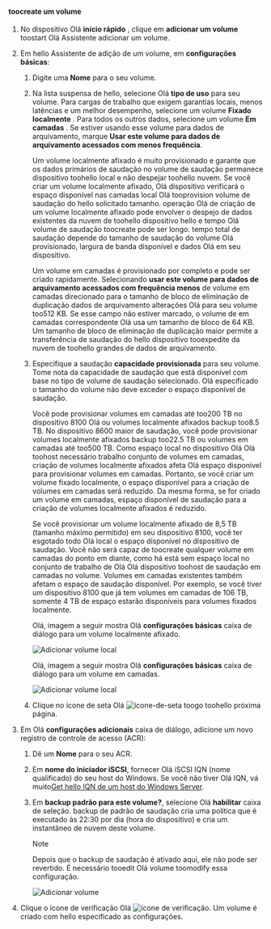 <!--author=alkohli last changed: 08/16/2016-->

#### <a name="toocreate-a-volume"></a>toocreate um volume
1. No dispositivo Olá **início rápido** , clique em **adicionar um volume** toostart Olá Assistente adicionar um volume.
2. Em hello Assistente de adição de um volume, em **configurações básicas**:
   
   1. Digite uma **Nome** para o seu volume.
   2. Na lista suspensa de hello, selecione Olá **tipo de uso** para seu volume. Para cargas de trabalho que exigem garantias locais, menos latências e um melhor desempenho, selecione um volume **Fixado localmente** . Para todos os outros dados, selecione um volume **Em camadas** . Se estiver usando esse volume para dados de arquivamento, marque **Usar este volume para dados de arquivamento acessados com menos frequência**. 
      
       Um volume localmente afixado é muito provisionado e garante que os dados primários de saudação no volume de saudação permanece dispositivo toohello local e não despejar toohello nuvem.  Se você criar um volume localmente afixado, Olá dispositivo verificará o espaço disponível nas camadas local Olá tooprovision volume de saudação do hello solicitado tamanho. operação Olá de criação de um volume localmente afixado pode envolver o despejo de dados existentes da nuvem de toohello dispositivo hello e tempo Olá volume de saudação toocreate pode ser longo. tempo total de saudação depende do tamanho de saudação do volume Olá provisionado, largura de banda disponível e dados Olá em seu dispositivo. 
      
       Um volume em camadas é provisionado por completo e pode ser criado rapidamente. Selecionando **usar este volume para dados de arquivamento acessados com frequência menos** de volume em camadas direcionado para o tamanho de bloco de eliminação de duplicação dados de arquivamento alterações Olá para seu volume too512 KB. Se esse campo não estiver marcado, o volume de em camadas correspondente Olá usa um tamanho de bloco de 64 KB. Um tamanho de bloco de eliminação de duplicação maior permite a transferência de saudação do hello dispositivo tooexpedite da nuvem de toohello grandes de dados de arquivamento.
   3. Especifique a saudação **capacidade provisionada** para seu volume. Tome nota da capacidade de saudação que está disponível com base no tipo de volume de saudação selecionado. Olá especificado o tamanho do volume não deve exceder o espaço disponível de saudação.
      
       Você pode provisionar volumes em camadas até too200 TB no dispositivo 8100 Olá ou volumes localmente afixados backup too8.5 TB. No dispositivo 8600 maior de saudação, você pode provisionar volumes localmente afixados backup too22.5 TB ou volumes em camadas até too500 TB. Como espaço local no dispositivo Olá Olá toohost necessário trabalho conjunto de volumes em camadas, criação de volumes localmente afixados afeta Olá espaço disponível para provisionar volumes em camadas. Portanto, se você criar um volume fixado localmente, o espaço disponível para a criação de volumes em camadas será reduzido. Da mesma forma, se for criado um volume em camadas, espaço disponível de saudação para a criação de volumes localmente afixados é reduzido.
      
       Se você provisionar um volume localmente afixado de 8,5 TB (tamanho máximo permitido) em seu dispositivo 8100, você ter esgotado todo Olá local o espaço disponível no dispositivo de saudação. Você não será capaz de toocreate qualquer volume em camadas do ponto em diante, como há está sem espaço local no conjunto de trabalho de Olá Olá dispositivo toohost de saudação em camadas no volume. Volumes em camadas existentes também afetam o espaço de saudação disponível. Por exemplo, se você tiver um dispositivo 8100 que já tem volumes em camadas de 106 TB, somente 4 TB de espaço estarão disponíveis para volumes fixados localmente.
      
       Olá, imagem a seguir mostra Olá **configurações básicas** caixa de diálogo para um volume localmente afixado.
      
        ![Adicionar volume local](./media/storsimple-create-volume-u2/add-local-volume-include.png)
      
       Olá, imagem a seguir mostra Olá **configurações básicas** caixa de diálogo para um volume em camadas.
      
        ![Adicionar volume local](./media/storsimple-create-volume-u2/add-tiered-volume-include.png)
   
   1. Clique no ícone de seta Olá ![ícone-de-seta](./media/storsimple-create-volume-u2/HCS_ArrowIcon-include.png) toogo toohello próxima página.
3. Em Olá **configurações adicionais** caixa de diálogo, adicione um novo registro de controle de acesso (ACR):
   
   1. Dê um **Nome** para o seu ACR.
   2. Em **nome do iniciador iSCSI**, fornecer Olá iSCSI IQN (nome qualificado) do seu host do Windows. Se você não tiver Olá IQN, vá muito[Get hello IQN de um host do Windows Server](#get-the-iqn-of-a-windows-server-host).
   3. Em **backup padrão para este volume?**, selecione Olá **habilitar** caixa de seleção. backup de padrão de saudação cria uma política que é executado às 22:30 por dia (hora do dispositivo) e cria um instantâneo de nuvem deste volume.
      
      > [!NOTE]
      > Depois que o backup de saudação é ativado aqui, ele não pode ser revertido. É necessário tooedit Olá volume toomodify essa configuração.
      > 
      > 
      
      ![Adicionar volume](./media/storsimple-create-volume-u2/AddVolumeAdditionalSettings1.png)
4. Clique o ícone de verificação Olá ![ícone de verificação](./media/storsimple-create-volume-u2/HCS_CheckIcon-include.png). Um volume é criado com hello especificado as configurações.

